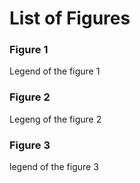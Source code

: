 
# List of Figures


### Figure 1

Legend of the figure 1


### Figure 2

Legeng of the figure 2

### Figure 3

legend of the figure 3
